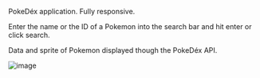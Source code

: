 PokeDéx application.
Fully responsive.

Enter the name or the ID of a Pokemon into the search bar and hit enter or click search.

Data and sprite of Pokemon displayed though the PokeDéx API.

![image](https://github.com/user-attachments/assets/b2161d80-7865-4f32-bb65-584667d8d1b0)
